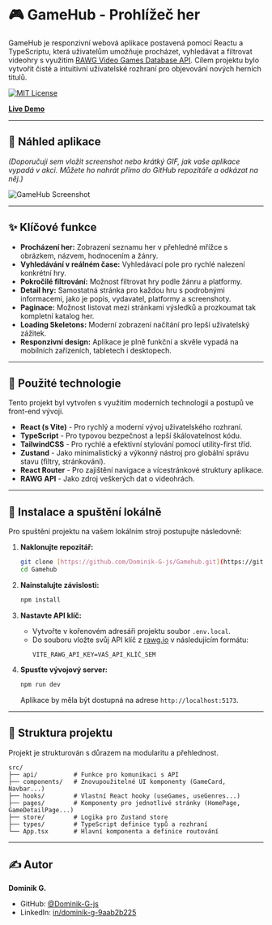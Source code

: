# 🎮 GameHub - Prohlížeč her

GameHub je responzivní webová aplikace postavená pomocí Reactu a TypeScriptu, která uživatelům umožňuje procházet, vyhledávat a filtrovat videohry s využitím [RAWG Video Games Database API](https://rawg.io/apidocs). Cílem projektu bylo vytvořit čisté a intuitivní uživatelské rozhraní pro objevování nových herních titulů.

[![MIT License](https://img.shields.io/badge/License-MIT-green.svg)](https://choosealicense.com/licenses/mit/)

**[Live Demo](https://[SEM_VLOŽTE_ODKAZ_NA_VAŠI_NASAZENOU_APLIKACI])**

---

## 📸 Náhled aplikace

*(Doporučuji sem vložit screenshot nebo krátký GIF, jak vaše aplikace vypadá v akci. Můžete ho nahrát přímo do GitHub repozitáře a odkázat na něj.)*

![GameHub Screenshot](/[CESTA_K_VAŠEMU_SCREENSHOTU].png)

---

## ✨ Klíčové funkce

* **Procházení her:** Zobrazení seznamu her v přehledné mřížce s obrázkem, názvem, hodnocením a žánry.
* **Vyhledávání v reálném čase:** Vyhledávací pole pro rychlé nalezení konkrétní hry.
* **Pokročilé filtrování:** Možnost filtrovat hry podle žánru a platformy.
* **Detail hry:** Samostatná stránka pro každou hru s podrobnými informacemi, jako je popis, vydavatel, platformy a screenshoty.
* **Paginace:** Možnost listovat mezi stránkami výsledků a prozkoumat tak kompletní katalog her.
* **Loading Skeletons:** Moderní zobrazení načítání pro lepší uživatelský zážitek.
* **Responzivní design:** Aplikace je plně funkční a skvěle vypadá na mobilních zařízeních, tabletech i desktopech.

---

## 🚀 Použité technologie

Tento projekt byl vytvořen s využitím moderních technologií a postupů ve front-end vývoji.

* **React (s Vite)** - Pro rychlý a moderní vývoj uživatelského rozhraní.
* **TypeScript** - Pro typovou bezpečnost a lepší škálovatelnost kódu.
* **TailwindCSS** - Pro rychlé a efektivní stylování pomocí utility-first tříd.
* **Zustand** - Jako minimalistický a výkonný nástroj pro globální správu stavu (filtry, stránkování).
* **React Router** - Pro zajištění navigace a vícestránkové struktury aplikace.
* **RAWG API** - Jako zdroj veškerých dat o videohrách.

---

## 🔧 Instalace a spuštění lokálně

Pro spuštění projektu na vašem lokálním stroji postupujte následovně:

1.  **Naklonujte repozitář:**
    ```bash
    git clone [https://github.com/Dominik-G-js/Gamehub.git](https://github.com/Dominik-G-js/Gamehub.git)
    cd Gamehub
    ```

2.  **Nainstalujte závislosti:**
    ```bash
    npm install
    ```

3.  **Nastavte API klíč:**
    * Vytvořte v kořenovém adresáři projektu soubor `.env.local`.
    * Do souboru vložte svůj API klíč z [rawg.io](https://rawg.io/apidocs) v následujícím formátu:
        ```
        VITE_RAWG_API_KEY=VAŠ_API_KLÍČ_SEM
        ```

4.  **Spusťte vývojový server:**
    ```bash
    npm run dev
    ```
    Aplikace by měla být dostupná na adrese `http://localhost:5173`.

---

## 📂 Struktura projektu

Projekt je strukturován s důrazem na modularitu a přehlednost.

```
src/
├── api/          # Funkce pro komunikaci s API
├── components/   # Znovupoužitelné UI komponenty (GameCard, Navbar...)
├── hooks/        # Vlastní React hooky (useGames, useGenres...)
├── pages/        # Komponenty pro jednotlivé stránky (HomePage, GameDetailPage...)
├── store/        # Logika pro Zustand store
├── types/        # TypeScript definice typů a rozhraní
└── App.tsx       # Hlavní komponenta a definice routování
```

---

## ✍️ Autor

**Dominik G.**

* GitHub: [@Dominik-G-js](https://github.com/Dominik-G-js)
* LinkedIn: [in/dominik-g-9aab2b225](https://www.linkedin.com/in/dominik-g-9aab2b225/)
